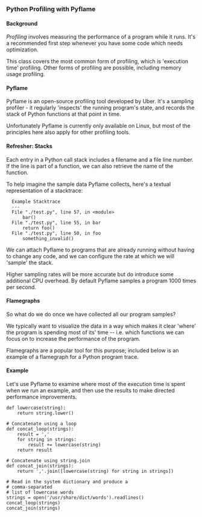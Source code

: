 ### Python Profiling with Pyflame ###

#### Background ####
_Profiling_ involves measuring the performance of a
program while it runs.  It's a recommended first step
whenever you have some code which needs optimization.

This class covers the most common form of profiling,
which is 'execution time' profiling.  Other forms of
profiling are possible, including memory usage
profiling.


#### Pyflame ####
Pyflame is an open-source profiling tool developed by Uber.
It's a sampling profiler - it regularly 'inspects' the
running program's state, and records the stack of Python
functions at that point in time.

Unfortunately Pyflame is currently only available on Linux,
but most of the principles here also apply for other
profiling tools.


#### Refresher: Stacks #####
Each entry in a Python call stack includes a filename
and a file line number.  If the line is part of a function,
we can also retrieve the name of the function.

To help imagine the sample data Pyflame collects, here's
a textual representation of a stacktrace:

```
  Example Stacktrace
  ---
  File "./test.py", line 57, in <module>
      bar()
  File "./test.py", line 55, in bar
      return foo()
  File "./test.py", line 50, in foo
      something_invalid()
```

We can attach Pyflame to programs that are already
running without having to change any code, and we can
configure the rate at which we will 'sample' the stack.

Higher sampling rates will be more accurate but do
introduce some additional CPU overhead.  By default Pyflame
samples a program 1000 times per second.


#### Flamegraphs ####
So what do we do once we have collected all our program
samples?

We typically want to visualize the data in a way which
makes it clear 'where' the program is spending most of its'
time -- i.e. which functions we can focus on to increase
the performance of the program.

Flamegraphs are a popular tool for this purpose; included
below is an example of a flamegraph for a Python program
trace.


#### Example ####
Let's use Pyflame to examine where most of the execution
time is spent when we run an example, and then use the
results to make directed performance improvements.

```
def lowercase(string):
    return string.lower()

# Concatenate using a loop
def concat_loop(strings):
    result = ','
    for string in strings:
        result += lowercase(string)
    return result

# Concatenate using string.join
def concat_join(strings):
    return ','.join([lowercase(string) for string in strings])

# Read in the system dictionary and produce a
# comma-separated
# list of lowercase words
strings = open('/usr/share/dict/words').readlines()
concat_loop(strings)
concat_join(strings)
```

